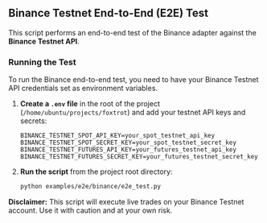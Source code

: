 ## Binance Testnet End-to-End (E2E) Test

This script performs an end-to-end test of the Binance adapter against the **Binance Testnet API**.

### Running the Test

To run the Binance end-to-end test, you need to have your Binance Testnet API credentials set as environment variables.

1.  **Create a `.env` file** in the root of the project (`/home/ubuntu/projects/foxtrot`) and add your testnet API keys and secrets:

    ```
    BINANCE_TESTNET_SPOT_API_KEY=your_spot_testnet_api_key
    BINANCE_TESTNET_SPOT_SECRET_KEY=your_spot_testnet_secret_key
    BINANCE_TESTNET_FUTURES_API_KEY=your_futures_testnet_api_key
    BINANCE_TESTNET_FUTURES_SECRET_KEY=your_futures_testnet_secret_key
    ```

2.  **Run the script** from the project root directory:

    ```bash
    python examples/e2e/binance/e2e_test.py
    ```

**Disclaimer:** This script will execute live trades on your Binance Testnet account. Use it with caution and at your own risk.
